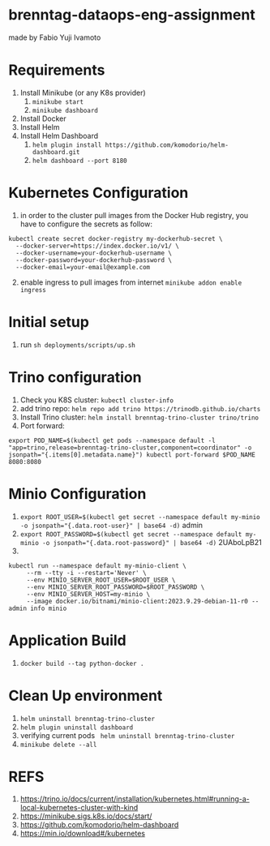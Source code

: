 # brenntag-dataops-eng-assignment
made by Fabio Yuji Ivamoto

# Requirements
1. Install Minikube (or any K8s provider)
   1. `minikube start`
   2. `minikube dashboard`
2. Install Docker
3. Install Helm
4. Install Helm Dashboard
   1. `helm plugin install https://github.com/komodorio/helm-dashboard.git`
   2. `helm dashboard --port 8180`


# Kubernetes Configuration
1. in order to the cluster pull images from the Docker Hub registry, you have to configure the secrets as follow:
```
kubectl create secret docker-registry my-dockerhub-secret \
  --docker-server=https://index.docker.io/v1/ \
  --docker-username=your-dockerhub-username \
  --docker-password=your-dockerhub-password \
  --docker-email=your-email@example.com

```
2. enable ingress to pull images from internet `minikube addon enable ingress`
# Initial setup
1. run `sh deployments/scripts/up.sh`
# Trino configuration
1. Check you K8S cluster: `kubectl cluster-info`
2. add trino repo: `helm repo add trino https://trinodb.github.io/charts`
3. Install Trino cluster: `helm install brenntag-trino-cluster trino/trino`
4. Port forward: 


`export POD_NAME=$(kubectl get pods --namespace default -l "app=trino,release=brenntag-trino-cluster,component=coordinator" -o jsonpath="{.items[0].metadata.name}")
kubectl port-forward $POD_NAME 8080:8080`

# Minio Configuration
1. `export ROOT_USER=$(kubectl get secret --namespace default my-minio -o jsonpath="{.data.root-user}" | base64 -d)`
admin
2. `export ROOT_PASSWORD=$(kubectl get secret --namespace default my-minio -o jsonpath="{.data.root-password}" | base64 -d)`
2UAboLpB21
3. 
``` 
kubectl run --namespace default my-minio-client \ 
     --rm --tty -i --restart='Never' \
     --env MINIO_SERVER_ROOT_USER=$ROOT_USER \
     --env MINIO_SERVER_ROOT_PASSWORD=$ROOT_PASSWORD \
     --env MINIO_SERVER_HOST=my-minio \
     --image docker.io/bitnami/minio-client:2023.9.29-debian-11-r0 -- admin info minio
``` 



# Application Build
1. `docker build --tag python-docker .`

# Clean Up environment
1. `helm uninstall brenntag-trino-cluster`
2. `helm plugin uninstall dashboard`
3. verifying current pods ` helm uninstall brenntag-trino-cluster`
4. `minikube delete --all
`


# REFS

1. https://trino.io/docs/current/installation/kubernetes.html#running-a-local-kubernetes-cluster-with-kind
2. https://minikube.sigs.k8s.io/docs/start/
3. https://github.com/komodorio/helm-dashboard
4. https://min.io/download#/kubernetes